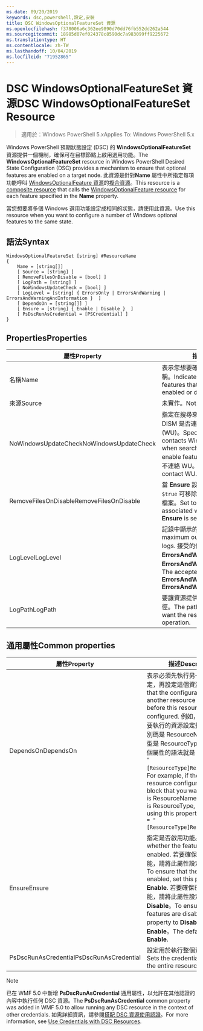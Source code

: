 ```yaml
---
ms.date: 09/20/2019
keywords: dsc,powershell,設定,安裝
title: DSC WindowsOptionalFeatureSet 資源
ms.openlocfilehash: f378006a6c362ee9890d70dd76fb552dd262a544
ms.sourcegitcommit: 18985d07ef024378c8590dc7a983099ff9225672
ms.translationtype: HT
ms.contentlocale: zh-TW
ms.lasthandoff: 10/04/2019
ms.locfileid: "71952865"
---
```

# <a name="dsc-windowsoptionalfeatureset-resource"></a><span data-ttu-id="71d9c-103">DSC WindowsOptionalFeatureSet 資源</span><span class="sxs-lookup"><span data-stu-id="71d9c-103">DSC WindowsOptionalFeatureSet Resource</span></span>

> <span data-ttu-id="71d9c-104">適用於：Windows PowerShell 5.x</span><span class="sxs-lookup"><span data-stu-id="71d9c-104">Applies To: Windows PowerShell 5.x</span></span>

<span data-ttu-id="71d9c-105">Windows PowerShell 預期狀態設定 (DSC) 的 **WindowsOptionalFeatureSet** 資源提供一個機制，確保可在目標節點上啟用選用功能。</span><span class="sxs-lookup"><span data-stu-id="71d9c-105">The **WindowsOptionalFeatureSet** resource in Windows PowerShell Desired State Configuration (DSC) provides a mechanism to ensure that optional features are enabled on a target node.</span></span> <span data-ttu-id="71d9c-106">此資源是針對**Name** 屬性中所指定每項功能呼叫 [WindowsOptionalFeature 資源](windowsOptionalFeatureResource.md)的[複合資源](../../../resources/authoringResourceComposite.md)。</span><span class="sxs-lookup"><span data-stu-id="71d9c-106">This resource is a [composite resource](../../../resources/authoringResourceComposite.md) that calls the [WindowsOptionalFeature resource](windowsOptionalFeatureResource.md) for each feature specified in the **Name** property.</span></span>

<span data-ttu-id="71d9c-107">當您想要將多個 Windows 選用功能設定成相同的狀態，請使用此資源。</span><span class="sxs-lookup"><span data-stu-id="71d9c-107">Use this resource when you want to configure a number of Windows optional features to the same state.</span></span>

## <a name="syntax"></a><span data-ttu-id="71d9c-108">語法</span><span class="sxs-lookup"><span data-stu-id="71d9c-108">Syntax</span></span>

```Syntax
WindowsOptionalFeatureSet [string] #ResourceName
{
    Name = [string[]]
    [ Source = [string] ]
    [ RemoveFilesOnDisable = [bool] ]
    [ LogPath = [string] ]
    [ NoWindowsUpdateCheck = [bool] ]
    [ LogLevel = [string] { ErrorsOnly | ErrorsAndWarning | ErrorsAndWarningAndInformation }  ]
    [ DependsOn = [string[]] ]
    [ Ensure = [string] { Enable | Disable }  ]
    [ PsDscRunAsCredential = [PSCredential] ]
}
```

## <a name="properties"></a><span data-ttu-id="71d9c-109">Properties</span><span class="sxs-lookup"><span data-stu-id="71d9c-109">Properties</span></span>

|<span data-ttu-id="71d9c-110">屬性</span><span class="sxs-lookup"><span data-stu-id="71d9c-110">Property</span></span> |<span data-ttu-id="71d9c-111">描述</span><span class="sxs-lookup"><span data-stu-id="71d9c-111">Description</span></span> |
|---|---|
|<span data-ttu-id="71d9c-112">名稱</span><span class="sxs-lookup"><span data-stu-id="71d9c-112">Name</span></span> |<span data-ttu-id="71d9c-113">表示您想要確保啟用或停用的功能名稱。</span><span class="sxs-lookup"><span data-stu-id="71d9c-113">Indicates the name of the features that you want to ensure are enabled or disabled.</span></span> |
|<span data-ttu-id="71d9c-114">來源</span><span class="sxs-lookup"><span data-stu-id="71d9c-114">Source</span></span> |<span data-ttu-id="71d9c-115">未實作。</span><span class="sxs-lookup"><span data-stu-id="71d9c-115">Not implemented.</span></span> |
|<span data-ttu-id="71d9c-116">NoWindowsUpdateCheck</span><span class="sxs-lookup"><span data-stu-id="71d9c-116">NoWindowsUpdateCheck</span></span> |<span data-ttu-id="71d9c-117">指定在搜尋來源檔案以啟用功能時，DISM 是否連絡 Windows Update (WU)。</span><span class="sxs-lookup"><span data-stu-id="71d9c-117">Specifies whether DISM contacts Windows Update (WU) when searching for the source files to enable features.</span></span> <span data-ttu-id="71d9c-118">若為 `$true`，則 DISM 不連絡 WU。</span><span class="sxs-lookup"><span data-stu-id="71d9c-118">If `$true`, DISM does not contact WU.</span></span> |
|<span data-ttu-id="71d9c-119">RemoveFilesOnDisable</span><span class="sxs-lookup"><span data-stu-id="71d9c-119">RemoveFilesOnDisable</span></span> |<span data-ttu-id="71d9c-120">當 **Ensure** 設定為 **Absent** 時，設定為 `$true` 可移除與此功能建立關聯的所有檔案。</span><span class="sxs-lookup"><span data-stu-id="71d9c-120">Set to `$true` to remove all files associated with the features when **Ensure** is set to **Absent**.</span></span> |
|<span data-ttu-id="71d9c-121">LogLevel</span><span class="sxs-lookup"><span data-stu-id="71d9c-121">LogLevel</span></span> |<span data-ttu-id="71d9c-122">記錄中顯示的最大輸出等級。</span><span class="sxs-lookup"><span data-stu-id="71d9c-122">The maximum output level shown in the logs.</span></span> <span data-ttu-id="71d9c-123">接受的值為：**ErrorsOnly**、**ErrorsAndWarning** 和 **ErrorsAndWarningAndInformation**。</span><span class="sxs-lookup"><span data-stu-id="71d9c-123">The accepted values are: **ErrorsOnly**, **ErrorsAndWarning**, and **ErrorsAndWarningAndInformation**.</span></span> |
|<span data-ttu-id="71d9c-124">LogPath</span><span class="sxs-lookup"><span data-stu-id="71d9c-124">LogPath</span></span> |<span data-ttu-id="71d9c-125">要讓資源提供者記錄作業的記錄檔路徑。</span><span class="sxs-lookup"><span data-stu-id="71d9c-125">The path to a log file where you want the resource provider to log the operation.</span></span> |

## <a name="common-properties"></a><span data-ttu-id="71d9c-126">通用屬性</span><span class="sxs-lookup"><span data-stu-id="71d9c-126">Common properties</span></span>

|<span data-ttu-id="71d9c-127">屬性</span><span class="sxs-lookup"><span data-stu-id="71d9c-127">Property</span></span> |<span data-ttu-id="71d9c-128">描述</span><span class="sxs-lookup"><span data-stu-id="71d9c-128">Description</span></span> |
|---|---|
|<span data-ttu-id="71d9c-129">DependsOn</span><span class="sxs-lookup"><span data-stu-id="71d9c-129">DependsOn</span></span> |<span data-ttu-id="71d9c-130">表示必須先執行另一個資源的設定，再設定這個資源。</span><span class="sxs-lookup"><span data-stu-id="71d9c-130">Indicates that the configuration of another resource must run before this resource is configured.</span></span> <span data-ttu-id="71d9c-131">例如，如果第一個想要執行的資源設定指令碼區塊識別碼是 ResourceName，而其類型是 ResourceType，則使用這個屬性的語法就是 `DependsOn = "[ResourceType]ResourceName"`。</span><span class="sxs-lookup"><span data-stu-id="71d9c-131">For example, if the ID of the resource configuration script block that you want to run first is ResourceName and its type is ResourceType, the syntax for using this property is `DependsOn = "[ResourceType]ResourceName"`.</span></span> |
|<span data-ttu-id="71d9c-132">Ensure</span><span class="sxs-lookup"><span data-stu-id="71d9c-132">Ensure</span></span> |<span data-ttu-id="71d9c-133">指定是否啟用功能。</span><span class="sxs-lookup"><span data-stu-id="71d9c-133">Specifies whether the features are enabled.</span></span> <span data-ttu-id="71d9c-134">若要確保已啟用此功能，請將此屬性設定為 **Enable**。</span><span class="sxs-lookup"><span data-stu-id="71d9c-134">To ensure that the features are enabled, set this property to **Enable**.</span></span> <span data-ttu-id="71d9c-135">若要確保已停用此功能，請將此屬性設定為 **Disable**。</span><span class="sxs-lookup"><span data-stu-id="71d9c-135">To ensure that the features are disabled, set the property to **Disable**.</span></span> <span data-ttu-id="71d9c-136">預設值為 **Enable**。</span><span class="sxs-lookup"><span data-stu-id="71d9c-136">The default value is **Enable**.</span></span> |
|<span data-ttu-id="71d9c-137">PsDscRunAsCredential</span><span class="sxs-lookup"><span data-stu-id="71d9c-137">PsDscRunAsCredential</span></span> |<span data-ttu-id="71d9c-138">設定用於執行整個資源的認證。</span><span class="sxs-lookup"><span data-stu-id="71d9c-138">Sets the credential for running the entire resource as.</span></span> |

> [!NOTE]
> <span data-ttu-id="71d9c-139">已在 WMF 5.0 中新增 **PsDscRunAsCredential** 通用屬性，以允許在其他認證的內容中執行任何 DSC 資源。</span><span class="sxs-lookup"><span data-stu-id="71d9c-139">The **PsDscRunAsCredential** common property was added in WMF 5.0 to allow running any DSC resource in the context of other credentials.</span></span> <span data-ttu-id="71d9c-140">如需詳細資訊，請參閱[搭配 DSC 資源使用認證](../../../configurations/runasuser.md)。</span><span class="sxs-lookup"><span data-stu-id="71d9c-140">For more information, see [Use Credentials with DSC Resources](../../../configurations/runasuser.md).</span></span>